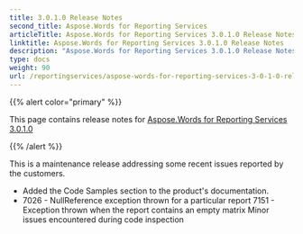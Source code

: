 ```yaml
---
title: 3.0.1.0 Release Notes
second_title: Aspose.Words for Reporting Services
articleTitle: Aspose.Words for Reporting Services 3.0.1.0 Release Notes
linktitle: Aspose.Words for Reporting Services 3.0.1.0 Release Notes
description: "Aspose.Words for Reporting Services 3.0.1.0 Release Notes – the latest updates and fixes."
type: docs
weight: 90
url: /reportingservices/aspose-words-for-reporting-services-3-0-1-0-release-notes/
---
```


{{% alert color="primary" %}}

This page contains release notes for [Aspose.Words for Reporting Services 3.0.1.0](https://downloads.aspose.com/words/reportingservices/new-releases/aspose.words-for-reporting-services-3.0.1.0/)

{{% /alert %}}

This is a maintenance release addressing some recent issues reported by the customers.

- Added the Code Samples section to the product's documentation.
- 7026 - NullReference exception thrown for a particular report
  7151 - Exception thrown when the report contains an empty matrix 
  Minor issues encountered during code inspection 
